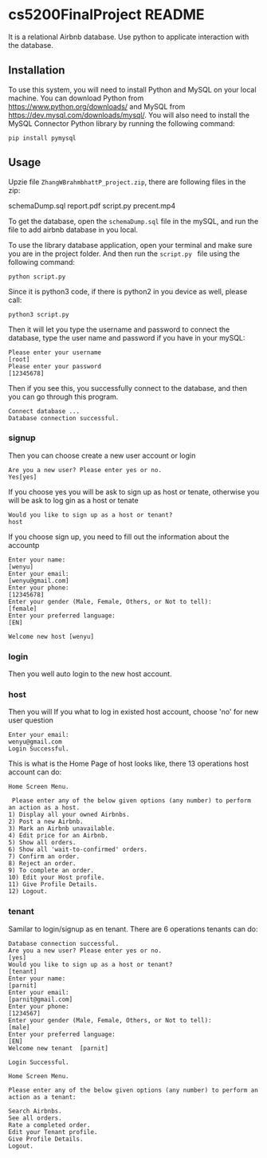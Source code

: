 # cs5200FinalProject README

It is a relational Airbnb database. Use python to applicate interaction with the database.

## Installation

To use this system, you will need to install Python and MySQL on your local machine. You can download Python from https://www.python.org/downloads/ 
and MySQL from https://dev.mysql.com/downloads/mysql/. 
You will also need to install the MySQL Connector Python library by running the following command:

```
pip install pymysql
```
## Usage

Upzie file `ZhangWBrahmbhattP_project.zip`,  there are following files in the zip:

schemaDump.sql
report.pdf
script.py
precent.mp4

To get the database, open the `schemaDump.sql` file in the mySQL, and run the file to add airbnb database in you local.

To use the library database application, open your terminal and make sure you are in the project folder. And then run the `script.py ` file using the following command:
```
python script.py 
```
Since it is python3 code, if there is python2 in you device as well, please call:
```
python3 script.py
```
Then it will let you type the username and password to connect the database, type the user name and password if  you have in your mySQL:

```
Please enter your username
[root]
Please enter your password
[12345678]
```

Then if you see this, you successfully connect to the database, and then you can go through this program.

```
Connect database ... 
Database connection successful.
```
### signup
Then you can choose create a new user account or login
```
Are you a new user? Please enter yes or no. 
Yes[yes]
```
If you choose yes you will be ask to sign up as host or tenate, otherwise you will be ask to log gin as a host or tenate
```
Would you like to sign up as a host or tenant? 
host
```
If you choose sign up, you need to fill out the information about the accountp
```
Enter your name: 
[wenyu]
Enter your email: 
[wenyu@gmail.com]
Enter your phone: 
[12345678]
Enter your gender (Male, Female, Others, or Not to tell): 
[female]
Enter your preferred language: 
[EN]

Welcome new host [wenyu]
```
### login
Then you well auto login to the new host account.

### host
Then you will If you what to log in existed host account, choose 'no' for new user question
```
Enter your email: 
wenyu@gmail.com
Login Successful.
```
This is what is the Home Page of host looks like, there 13 operations host account can do:

```
Home Screen Menu. 

 Please enter any of the below given options (any number) to perform an action as a host. 
1) Display all your owned Airbnbs. 
2) Post a new Airbnb. 
3) Mark an Airbnb unavailable. 
4) Edit price for an Airbnb. 
5) Show all orders. 
6) Show all 'wait-to-confirmed' orders. 
7) Confirm an order. 
8) Reject an order. 
9) To complete an order. 
10) Edit your Host profile. 
11) Give Profile Details. 
12) Logout. 
```
### tenant
Samilar to login/signup as en tenant. There are 6 operations tenants can do:

```
Database connection successful.
Are you a new user? Please enter yes or no. 
[yes]
Would you like to sign up as a host or tenant? 
[tenant]
Enter your name: 
[parnit]
Enter your email: 
[parnit@gmail.com]
Enter your phone: 
[1234567]
Enter your gender (Male, Female, Others, or Not to tell): 
[male]
Enter your preferred language: 
[EN]
Welcome new tenant  [parnit] 

Login Successful.

Home Screen Menu. 

Please enter any of the below given options (any number) to perform an action as a tenant: 

Search Airbnbs. 
See all orders. 
Rate a completed order. 
Edit your Tenant profile. 
Give Profile Details. 
Logout. 
```

